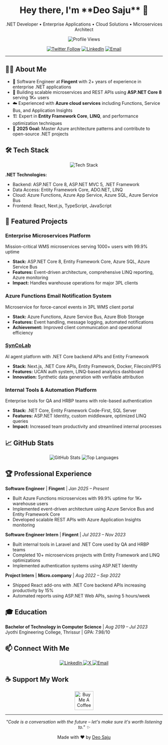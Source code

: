 <h1 align="center">Hey there, I'm **Deo Saju** 👋</h1>
<p align="center">.NET Developer • Enterprise Applications • Cloud Solutions • Microservices Architect</p>

<p align="center">
  <img src="https://komarev.com/ghpvc/?username=deoxicit" alt="Profile Views">
</p>

<p align="center">
  <a href="https://x.com/deoxicit"><img src="https://img.shields.io/twitter/follow/deoxicit?style=social" alt="Twitter Follow"></a>
  <a href="https://www.linkedin.com/in/deosaju/"><img src="https://img.shields.io/badge/LinkedIn-Connect-blue?logo=linkedin" alt="LinkedIn"></a>
  <a href="mailto:deosaju2260@gmail.com"><img src="https://img.shields.io/badge/Email-Reach%20me-red?logo=gmail" alt="Email"></a>
</p>

---

## 🧑‍💻 About Me
- 💼 Software Engineer at **Fingent** with 2+ years of experience in enterprise .NET applications
- 🔭 Building scalable microservices and REST APIs using **ASP.NET Core 8** serving 1K+ users
- ☁️ Experienced with **Azure cloud services** including Functions, Service Bus, and Application Insights
- 🏗️ Expert in **Entity Framework Core**, **LINQ**, and performance optimization techniques
- 🎯 **2025 Goal:** Master Azure architecture patterns and contribute to open-source .NET projects

## 🛠️ Tech Stack
<p align="center">
  <img src="https://skillicons.dev/icons?i=cs,dotnet,azure,react,nextjs,docker,postgres,git" alt="Tech Stack"/>
</p>

**.NET Technologies:**
- Backend: ASP.NET Core 8, ASP.NET MVC 5, .NET Framework
- Data Access: Entity Framework Core, ADO.NET, LINQ
- Cloud: Azure Functions, Azure App Service, Azure SQL, Azure Service Bus
- Frontend: React, Next.js, TypeScript, JavaScript

## 🚀 Featured Projects

### Enterprise Microservices Platform
Mission-critical WMS microservices serving 1000+ users with 99.9% uptime
- **Stack:** ASP.NET Core 8, Entity Framework Core, Azure SQL, Azure Service Bus
- **Features:** Event-driven architecture, comprehensive LINQ reporting, Azure monitoring
- **Impact:** Handles warehouse operations for major 3PL clients

### Azure Functions Email Notification System
Microservice for force-cancel events in 3PL WMS client portal
- **Stack:** Azure Functions, Azure Service Bus, Azure Blob Storage
- **Features:** Event handling, message logging, automated notifications
- **Achievement:** Improved client communication and operational efficiency

### [SynCoLab](https://github.com/deoxicit/syncolabs)
AI agent platform with .NET Core backend APIs and Entity Framework
- **Stack:** Next.js, .NET Core APIs, Entity Framework, Docker, Filecoin/IPFS
- **Features:** UCAN auth system, LINQ-based analytics dashboard
- **Innovation:** Synthetic data generation with verifiable attribution

### Internal Tools & Automation Platform
Enterprise tools for QA and HRBP teams with role-based authentication
- **Stack:** .NET Core, Entity Framework Code-First, SQL Server
- **Features:** ASP.NET Identity, custom middleware, optimized LINQ queries
- **Impact:** Increased team productivity and streamlined internal processes

## 📈 GitHub Stats
<p align="center">
  <img src="https://github-readme-stats.vercel.app/api?username=d30saju&show_icons=true&theme=react" alt="GitHub Stats"/>
  <img src="https://github-readme-stats.vercel.app/api/top-langs/?username=d30saju&layout=compact&theme=react" alt="Top Languages"/>
</p>

## 🏆 Professional Experience

**Software Engineer** | **Fingent** | *Jan 2025 – Present*
- Built Azure Functions microservices with 99.9% uptime for 1K+ warehouse users
- Implemented event-driven architecture using Azure Service Bus and Entity Framework Core
- Developed scalable REST APIs with Azure Application Insights monitoring

**Software Engineer Intern** | **Fingent** | *Jul 2023 – Nov 2023*
- Built internal tools in Laravel and .NET Core used by QA and HRBP teams
- Completed 10+ microservices projects with Entity Framework and LINQ optimizations
- Implemented authentication systems using ASP.NET Identity

**Project Intern** | **Micro.company** | *Aug 2022 – Sep 2022*
- Shipped React add-ons with .NET Core backend APIs increasing productivity by 15%
- Automated reports using ASP.NET Web APIs, saving 5 hours/week

## 🎓 Education
**Bachelor of Technology in Computer Science** | *Aug 2019 – Jul 2023*  
Jyothi Engineering College, Thrissur | GPA: 7.98/10

## 📫 Connect With Me
<p align="center">
  <a href="https://www.linkedin.com/in/deosaju/">
    <img src="https://img.shields.io/badge/LinkedIn-0077B5?style=for-the-badge&logo=linkedin&logoColor=white" alt="LinkedIn"/>
  </a>
  <a href="https://x.com/deoxicit">
    <img src="https://img.shields.io/badge/X-000000?style=for-the-badge&logo=x&logoColor=white" alt="X"/>
  </a>
  <a href="mailto:deosaju2260@gmail.com">
    <img src="https://img.shields.io/badge/Email-D14836?style=for-the-badge&logo=gmail&logoColor=white" alt="Email"/>
  </a>
</p>

## ☕ Support My Work
<p align="center">
  <a href="https://www.buymeacoffee.com/deosaju" target="_blank">
    <img src="https://cdn.buymeacoffee.com/buttons/v2/default-yellow.png" alt="Buy Me A Coffee" height="60"/>
  </a>
</p>

---

<p align="center">
  <i>"Code is a conversation with the future – let's make sure it's worth listening to." ✨</i>
</p>

<p align="center">
  Made with ❤️ by <a href="https://github.com/deoxicit">Deo Saju</a>
</p>
